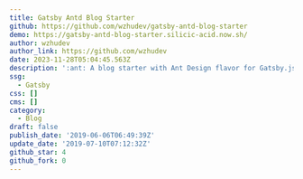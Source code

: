 ```yaml
---
title: Gatsby Antd Blog Starter
github: https://github.com/wzhudev/gatsby-antd-blog-starter
demo: https://gatsby-antd-blog-starter.silicic-acid.now.sh/
author: wzhudev
author_link: https://github.com/wzhudev
date: 2023-11-28T05:04:45.563Z
description: ':ant: A blog starter with Ant Design flavor for Gatsby.js.'
ssg:
  - Gatsby
css: []
cms: []
category:
  - Blog
draft: false
publish_date: '2019-06-06T06:49:39Z'
update_date: '2019-07-10T07:12:32Z'
github_star: 4
github_fork: 0
---
```

